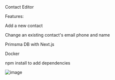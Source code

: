 Contact Editor

Features:

Add a new contact

Change an existing contact's email phone and name

Primsma DB with Next.js

Docker

npm install to add dependencies 

![image](https://github.com/user-attachments/assets/5c27b400-5654-4326-b721-a82dcef4f990)
